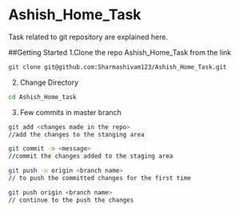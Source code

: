 # Ashish_Home_Task
Task related to git repository are explained here.

##Getting Started
1.Clone the repo Ashish_Home_Task from the link

```bash
git clone git@github.com:Sharmashivam123/Ashish_Home_Task.git
```

2. Change Directory

```bash
cd Ashish_Home_task
```

3. Few commits in master branch 

```bash
git add <changes made in the repo>
//add the changes to the stanging area

git commit -m <message>
//commit the changes added to the staging area

git push -u origin <branch name>
// to push the committed changes for the first time

git push origin <branch name> 
// continue to the push the changes